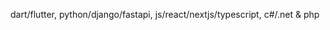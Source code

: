 dart/flutter, python/django/fastapi, js/react/nextjs/typescript, c#/.net & php

<!---
msomali/msomali is a ✨ special ✨ repository because its `README.md` (this file) appears on your GitHub profile.
You can click the Preview link to take a look at your changes.
--->
